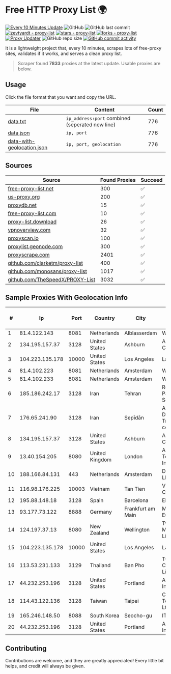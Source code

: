 
# Free HTTP Proxy List 🌍

[![Every 10 Minutes Update](https://github.com/mertguvencli/http-proxy-list/actions/workflows/main.yml/badge.svg?branch=main)](https://github.com/mertguvencli/http-proxy-list/actions/workflows/main.yml)
![GitHub](https://img.shields.io/github/license/mertguvencli/http-proxy-list)
![GitHub last commit](https://img.shields.io/github/last-commit/mertguvencli/http-proxy-list)
[![zevtyardt - proxy-list](https://img.shields.io/static/v1?label=zevtyardt&message=proxy-list&color=blue&logo=github)](https://github.com/zevtyardt/proxy-list "Go to GitHub repo")
[![stars - proxy-list](https://img.shields.io/github/stars/zevtyardt/proxy-list?style=social)](https://github.com/zevtyardt/proxy-list)
[![forks - proxy-list](https://img.shields.io/github/forks/zevtyardt/proxy-list?style=social)](https://github.com/zevtyardt/proxy-list)
[![Proxy Updater](https://github.com/zevtyardt/proxy-list/workflows/Proxy%20Updater/badge.svg)](https://github.com/zevtyardt/proxy-list/actions?query=workflow:"Proxy+Updater")
![GitHub repo size](https://img.shields.io/github/repo-size/zevtyardt/proxy-list)
[![GitHub commit activity](https://img.shields.io/github/commit-activity/m/zevtyardt/proxy-list?logo=commits)](https://github.com/zevtyardt/proxy-list/commits/main)

It is a lightweight project that, every 10 minutes, scrapes lots of free-proxy sites, validates if it works, and serves a clean proxy list.

> Scraper found **7833** proxies at the latest update. Usable proxies are below.

## Usage

Click the file format that you want and copy the URL.

|File|Content|Count|
|----|-------|-----|
|[data.txt](https://raw.githubusercontent.com/mertguvencli/http-proxy-list/main/proxy-list/data.txt)|`ip_address:port` combined (seperated new line)|776|
|[data.json](https://raw.githubusercontent.com/mertguvencli/http-proxy-list/main/proxy-list/data.json)|`ip, port`|776|
|[data-with-geolocation.json](https://raw.githubusercontent.com/mertguvencli/http-proxy-list/main/proxy-list/data-with-geolocation.json)|`ip, port, geolocation`|776|

## Sources

|Source|Found Proxies|Succeed|
|------|-------------|-------|
|[free-proxy-list.net](https://free-proxy-list.net)|300|✅|
|[us-proxy.org](https://www.us-proxy.org)|200|✅|
|[proxydb.net](http://proxydb.net)|15|✅|
|[free-proxy-list.com](https://free-proxy-list.com/?page=&port=&type%5B%5D=http&type%5B%5D=https&up_time=0&search=Search)|10|✅|
|[proxy-list.download](https://www.proxy-list.download/HTTP)|26|✅|
|[vpnoverview.com](https://vpnoverview.com/privacy/anonymous-browsing/free-proxy-servers)|32|✅|
|[proxyscan.io](https://www.proxyscan.io)|100|✅|
|[proxylist.geonode.com](https://proxylist.geonode.com/api/proxy-list?limit=300&page=1&sort_by=lastChecked&sort_type=desc&protocols=http,https)|300|✅|
|[proxyscrape.com](https://api.proxyscrape.com/v2/?request=displayproxies&protocol=http&timeout=10000&country=all&ssl=all&anonymity=all)|2401|✅|
|[github.com/clarketm/proxy-list](https://raw.githubusercontent.com/clarketm/proxy-list/master/proxy-list-raw.txt)|400|✅|
|[github.com/monosans/proxy-list](https://raw.githubusercontent.com/monosans/proxy-list/main/proxies/http.txt)|1017|✅|
|[github.com/TheSpeedX/PROXY-List](https://raw.githubusercontent.com/TheSpeedX/PROXY-List/master/http.txt)|3032|✅|


## Sample Proxies With Geolocation Info

|#|Ip|Port|Country|City|Internet Service Provider|
|-|--|----|-------|----|-------------------------|
|1|81.4.122.143|8081|Netherlands|Alblasserdam|WeservIT|
|2|134.195.157.37|3128|United States|Ashburn|AB E-Commerce|
|3|104.223.135.178|10000|United States|Los Angeles|LayerHost|
|4|81.4.102.223|8081|Netherlands|Amsterdam|WeservIT|
|5|81.4.102.233|8081|Netherlands|Amsterdam|WeservIT|
|6|185.186.242.17|3128|Iran|Tehran|Resaneh Pardaz Sepahan|
|7|176.65.241.90|3128|Iran|Sepīdān|Asiatech Data Transmission company|
|8|134.195.157.37|3128|United States|Ashburn|AB E-Commerce|
|9|13.40.154.205|8080|United Kingdom|London|Amazon Technologies Inc.|
|10|188.166.84.131|443|Netherlands|Amsterdam|DigitalOcean, LLC|
|11|116.98.176.225|10003|Vietnam|Tan Tien|Viettel Corporation|
|12|195.88.148.18|3128|Spain|Barcelona|Elstir S.L.|
|13|93.177.73.122|8888|Germany|Frankfurt am Main|M247 Europe SRL|
|14|124.197.37.13|8080|New Zealand|Wellington|Two Degrees Mobile Limited|
|15|104.223.135.178|10000|United States|Los Angeles|LayerHost|
|16|113.53.231.133|3129|Thailand|Ban Pho|TOT Public Company Limited|
|17|44.232.253.196|3128|United States|Portland|Amazon.com, Inc.|
|18|114.43.122.136|3128|Taiwan|Taipei|Chunghwa Telecom Co., Ltd.|
|19|165.246.148.50|8088|South Korea|Seocho-gu|ITIS|
|20|44.232.253.196|3128|United States|Portland|Amazon.com, Inc.|



## Contributing

Contributions are welcome, and they are greatly appreciated! Every
little bit helps, and credit will always be given.

